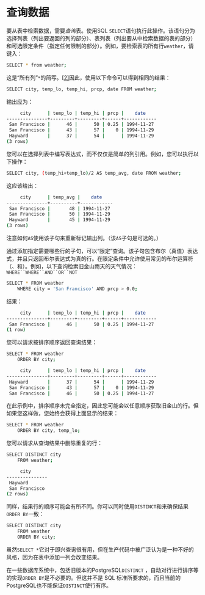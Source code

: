 # 查询数据

要从表中检索数据，需要*查询*表。使用SQL `SELECT`语句执行此操作。该语句分为选择列表（列出要返回的列的部分）、表列表（列出要从中检索数据的表的部分）和可选限定条件（指定任何限制的部分）。例如，要检索表的所有行`weather`，请键入：

```bash
SELECT * from weather;
```

这是“所有列”`*`的简写。[[2\]](https://www.postgresql.org/docs/16/tutorial-select.html#ftn.id-1.4.4.6.2.10)因此，使用以下命令可以得到相同的结果：

```bash
SELECT city, temp_lo, temp_hi, prcp, date FROM weather;
```

输出应为：

```bash
     city      | temp_lo | temp_hi | prcp |    date
---------------+---------+---------+------+------------
 San Francisco |      46 |      50 | 0.25 | 1994-11-27
 San Francisco |      43 |      57 |    0 | 1994-11-29
 Hayward       |      37 |      54 |      | 1994-11-29
(3 rows)
```

您可以在选择列表中编写表达式，而不仅仅是简单的列引用。例如，您可以执行以下操作：

```bash
SELECT city, (temp_hi+temp_lo)/2 AS temp_avg, date FROM weather;
```

这应该给出：

```bash
     city      | temp_avg |    date
---------------+----------+------------
 San Francisco |       48 | 1994-11-27
 San Francisco |       50 | 1994-11-29
 Hayward       |       45 | 1994-11-29
(3 rows)
```

注意如何`AS`使用该子句来重新标记输出列。（该`AS`子句是可选的。）

通过添加指定需要哪些行的子句，可以“限定”查询。该子句包含布尔（真值）表达式，并且只返回布尔表达式为真的行。在限定条件中允许使用常见的布尔运算符（、和）。例如，以下查询检索旧金山雨天的天气情况：`WHERE``WHERE``AND``OR``NOT`

```bash
SELECT * FROM weather
    WHERE city = 'San Francisco' AND prcp > 0.0;
```

结果：

```bash
     city      | temp_lo | temp_hi | prcp |    date
---------------+---------+---------+------+------------
 San Francisco |      46 |      50 | 0.25 | 1994-11-27
(1 row)
```

您可以请求按排序顺序返回查询结果：

```bash
SELECT * FROM weather
    ORDER BY city;
```

```bash
     city      | temp_lo | temp_hi | prcp |    date
---------------+---------+---------+------+------------
 Hayward       |      37 |      54 |      | 1994-11-29
 San Francisco |      43 |      57 |    0 | 1994-11-29
 San Francisco |      46 |      50 | 0.25 | 1994-11-27
```

在此示例中，排序顺序未完全指定，因此您可能会以任意顺序获取旧金山的行。但如果您这样做，您始终会获得上面显示的结果：

```bash
SELECT * FROM weather
    ORDER BY city, temp_lo;
```

您可以请求从查询结果中删除重复的行：

```bash
SELECT DISTINCT city
    FROM weather;
```

```bash
     city
---------------
 Hayward
 San Francisco
(2 rows)
```

同样，结果行的顺序可能会有所不同。你可以同时使用`DISTINCT`和来确保结果`ORDER BY`一致：

```bash
SELECT DISTINCT city
    FROM weather
    ORDER BY city;
```

虽然`SELECT *`它对于即兴查询很有用，但在生产代码中被广泛认为是一种不好的风格，因为在表中添加一列会改变结果。

在一些数据库系统中，包括旧版本的PostgreSQL`DISTINCT` ，自动对行进行排序等的实现`ORDER BY`是不必要的。但这并不是 SQL 标准所要求的，而且当前的PostgreSQL也不能保证`DISTINCT`使行有序。
